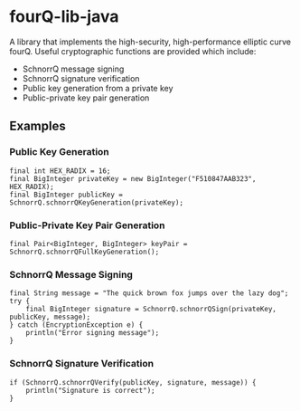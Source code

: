 # fourQ-lib-java
A library that implements the high-security, high-performance elliptic curve fourQ. Useful cryptographic functions are provided which include:
* SchnorrQ message signing
* SchnorrQ signature verification
* Public key generation from a private key
* Public-private key pair generation

## Examples
### Public Key Generation
```
final int HEX_RADIX = 16;
final BigInteger privateKey = new BigInteger("F510847AAB323", HEX_RADIX);
final BigInteger publicKey = SchnorrQ.schnorrQKeyGeneration(privateKey);
```

### Public-Private Key Pair Generation
```
final Pair<BigInteger, BigInteger> keyPair = SchnorrQ.schnorrQFullKeyGeneration();
```

### SchnorrQ Message Signing
```
final String message = "The quick brown fox jumps over the lazy dog";
try {
    final BigInteger signature = SchnorrQ.schnorrQSign(privateKey, publicKey, message);
} catch (EncryptionException e) {
    println("Error signing message");
}
```

### SchnorrQ Signature Verification
```
if (SchnorrQ.schnorrQVerify(publicKey, signature, message)) {
    println("Signature is correct");
}
```